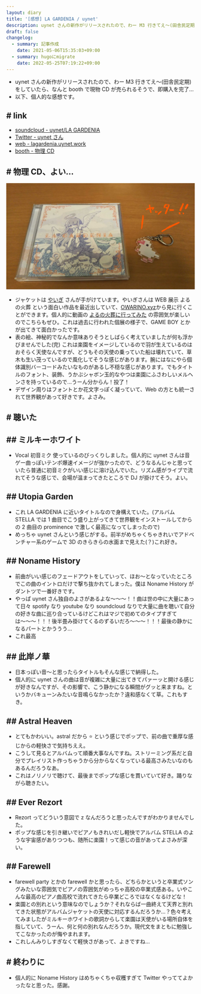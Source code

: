 ```yaml
---
layout: diary
title: '[感想] LA GARDENIA / uynet'
description: uynet さんの新作がリリースされたので、わー M3 行きてえ〜(田舎民定期)をしていたら、なんと booth で現物 CD が売られるそうで、即購入を完了...
draft: false
changelog:
  - summary: 記事作成
    date: 2021-05-06T15:35:03+09:00
  - summary: hugoにmigrate
    date: 2022-05-25T07:19:22+09:00
---
```


- uynet さんの新作がリリースされたので、わー M3 行きてえ〜(田舎民定期)をしていたら、なんと booth で現物 CD が売られるそうで、即購入を完了...
- 以下、個人的な感想です。

## # link

- [soundcloud - uynet/LA GARDENIA](https://soundcloud.com/uynet/la-gardenia)
- [Twitter - uynet さん](https://twitter.com/uynet)
- [web - lagardenia.uynet.work](https://lagardenia.uynet.work/)
- [booth - 物理 CD](https://uynet.booth.pm/items/2921546)

## # 物理 CD、よい...

![p-1](p-1.jpeg)

- ジャケットは [やいぎ](https://twitter.com/_yaigi) さんが手がけています。やいぎさんは WEB 展示 よるの火葬 という面白い作品を最近出していて、[OWARINO.xyz](https://owarino.xyz/)から見に行くことができます。個人的に動画の [よるの火葬に行ってみた](https://youtu.be/kW3iZJQyTqI) の雰囲気が楽しいのでこちらもぜひ。これは過去に行われた個展の様子で、GAME BOY とかが出てきて面白かったです。
- 表の絵、神秘的でなんか意味ありそうとしばらく考えていましたが何も浮かびませんでした(完) これは楽園をイメージしているので羽が生えているのはおそらく天使なんですが、どうもその天使の乗っていた船は壊れていて、草木も生い茂っているので風化してそうな感じがあります。腕にはなにやら個体識別バーコードみたいなものがあるし不穏な感じがあります。でもタイトルのフォント、装飾、うかぶシャボン玉的なやつは楽園にふさわしいメルヘンさを持っているので...うーん分からん！投了！
- デザイン周りはフォントとか花文字っぽく凝っていて、Web の方とも統一されて世界観があって好きです。よさみ。

## # 聴いた

## ## ミルキーホワイト

- Vocal 初音ミク 使っているのびっくりしました。個人的に uynet さんは音ゲー曲っぽいテンポ爆速イメージが強かったので、どうなるんじゃと思っていたら普通に初音ミクがいい感じに溶け込んでいた。リズム感がライブで流れてそうな感じで、会場が温まってきたところで DJ が掛けてそう。よい。

## ## Utopia Garden

- これ LA GARDENIA に近いタイトルなので身構えていた。(アルバム STELLA では 1 曲目でこう盛り上がってきて世界観をインストールしてからの 2 曲目の prominence で激しく最高になってしまったので)
- めっちゃ uynet さんという感じがする。前半がめちゃくちゃきれいでアドベンチャー系のゲームで 3D のきらきらの水面まで見えた(？)これ好き。

## ## Noname History

- 前曲がいい感じのフェードアウトをしていって、ほお〜となっていたところでこの曲のイントロだけで撃ち抜かれてしまった。僕は Noname History がダントツで一番好きです。
- やっぱ uynet さん独自のよさがあるよな〜〜〜！！曲は世の中に大量にあって日々 spotify なり youtube なり soundcloud なりで大量に曲を聴いて自分の好きな曲に巡り合っているけどこれはマジで初めてのタイプすぎては〜〜〜！！！後半畳み掛けてくるのずるいだろ〜〜〜！！！最後の静かになるパートとかううう...
- これ最高

## ## 此岸ノ華

- 日本っぽい音〜と思ったらタイトルもそんな感じで納得した。
- 個人的に uynet さんの曲は音が複雑に大量に出てきてパァーッと開ける感じが好きなんですが、その影響で、こう静かになる瞬間がグッと来ますね。というかバキューンみたいな音鳴らなかったか？違和感なくて草。これもすき。

## ## Astral Heaven

- とてもかわいい。astral だから ⭐ という感じでポップで、前の曲で重厚な感じからの軽快さで気持ちええ。
- こうして見るとアルバムって順番大事なんですね。ストリーミング系だと自分でプレイリスト作っちゃうから分からなくなっている最高さみたいなのもあるんだろうなあ。
- これはノリノリで聴けて、最後までポップな感じを貫いていて好き。踊りながら聴きたい。

## ## Ever Rezort

- Rezort ってどういう意図で z なんだろうと思ったんですがわかりませんでした。
- ポップな感じを引き継いでピアノもきれいだし軽快でアルバム STELLA のような宇宙感がありつつも、随所に楽園！って感じの音があってよさみが深い。

## ## Farewell

- farewell party とかの farewell かと思ったら、どちらかというと卒業式ソングみたいな雰囲気でピアノの雰囲気がめっちゃ高校の卒業式感ある。いやこんな最高のピアノ曲高校で流れてきたら卒業どころではなくなるけどな！
- 楽園との別れという意味なのでしょうか？それならば一曲終えて天界と別れてきた状態がアルバムジャケットの天使に対応するんだろうか...？色々考えてみましたがミルキーホワイトの歌詞からして楽園は天使がいる場所自体を指していて、うーん、何と何の別れなんだろうか。現代文をまともに勉強してこなかったのが悔やまれます。
- これしんみりしすぎなくて軽快さがあって、よきですね...

## # 終わりに

- 個人的に Noname History はめちゃくちゃ収穫すぎて Twitter やっててよかったなと思った。感謝。
